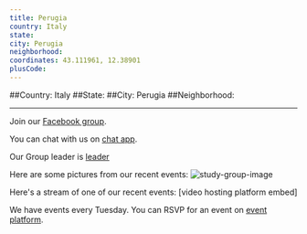 ```yaml
---
title: Perugia
country: Italy
state: 
city: Perugia
neighborhood: 
coordinates: 43.111961, 12.38901
plusCode:
---
```


##Country: Italy
##State: 
##City: Perugia
##Neighborhood: 
*****
Join our [Facebook group](https://www.facebook.com/groups/free.code.camp.perugia.it).

You can chat with us on [chat app]().

Our Group leader is [leader]()

Here are some pictures from our recent events:
![study-group-image]()

Here's a stream of one of our recent events:
[video hosting platform embed]

We have events every Tuesday. You can RSVP for an event on [event platform]().
